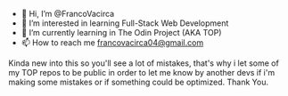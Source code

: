 - 👋 Hi, I’m @FrancoVacirca
- 👀 I’m interested in learning Full-Stack Web Development
- 🌱 I’m currently learning in The Odin Project (AKA TOP)
- 📫 How to reach me francovacirca04@gmail.com

Kinda new into this so you'll see a lot of mistakes, that's why i let some of my TOP repos to be public in order to let me know by another devs if i'm making some mistakes or if something could be optimized. Thank You.

